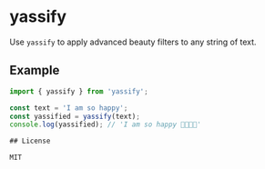 # yassify

Use `yassify` to apply advanced beauty filters to any string of text.

## Example

```typescript
import { yassify } from 'yassify';

const text = 'I am so happy';
const yassified = yassify(text);
console.log(yassified); // 'I am so happy 💅✨👑🦄'

## License

MIT
```
